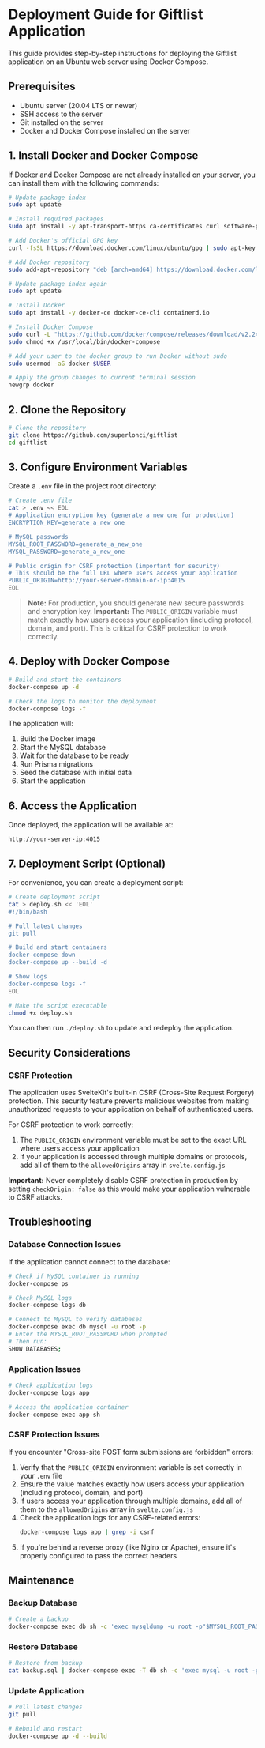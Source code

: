 # Deployment Guide for Giftlist Application

This guide provides step-by-step instructions for deploying the Giftlist application on an Ubuntu web server using
Docker Compose.

## Prerequisites

- Ubuntu server (20.04 LTS or newer)
- SSH access to the server
- Git installed on the server
- Docker and Docker Compose installed on the server

## 1. Install Docker and Docker Compose

If Docker and Docker Compose are not already installed on your server, you can install them with the following commands:

```bash
# Update package index
sudo apt update

# Install required packages
sudo apt install -y apt-transport-https ca-certificates curl software-properties-common

# Add Docker's official GPG key
curl -fsSL https://download.docker.com/linux/ubuntu/gpg | sudo apt-key add -

# Add Docker repository
sudo add-apt-repository "deb [arch=amd64] https://download.docker.com/linux/ubuntu $(lsb_release -cs) stable"

# Update package index again
sudo apt update

# Install Docker
sudo apt install -y docker-ce docker-ce-cli containerd.io

# Install Docker Compose
sudo curl -L "https://github.com/docker/compose/releases/download/v2.24.6/docker-compose-$(uname -s)-$(uname -m)" -o /usr/local/bin/docker-compose
sudo chmod +x /usr/local/bin/docker-compose

# Add your user to the docker group to run Docker without sudo
sudo usermod -aG docker $USER

# Apply the group changes to current terminal session
newgrp docker
```

## 2. Clone the Repository

```bash
# Clone the repository
git clone https://github.com/superlonci/giftlist
cd giftlist
```

## 3. Configure Environment Variables

Create a `.env` file in the project root directory:

```bash
# Create .env file
cat > .env << EOL
# Application encryption key (generate a new one for production)
ENCRYPTION_KEY=generate_a_new_one

# MySQL passwords
MYSQL_ROOT_PASSWORD=generate_a_new_one
MYSQL_PASSWORD=generate_a_new_one

# Public origin for CSRF protection (important for security)
# This should be the full URL where users access your application
PUBLIC_ORIGIN=http://your-server-domain-or-ip:4015
EOL
```

> **Note:** For production, you should generate new secure passwords and encryption key.
> **Important:** The `PUBLIC_ORIGIN` variable must match exactly how users access your application (including protocol,
> domain, and port). This is critical for CSRF protection to work correctly.

## 4. Deploy with Docker Compose

```bash
# Build and start the containers
docker-compose up -d

# Check the logs to monitor the deployment
docker-compose logs -f
```

The application will:

1. Build the Docker image
2. Start the MySQL database
3. Wait for the database to be ready
4. Run Prisma migrations
5. Seed the database with initial data
6. Start the application

## 6. Access the Application

Once deployed, the application will be available at:

```
http://your-server-ip:4015
```

## 7. Deployment Script (Optional)

For convenience, you can create a deployment script:

```bash
# Create deployment script
cat > deploy.sh << 'EOL'
#!/bin/bash

# Pull latest changes
git pull

# Build and start containers
docker-compose down
docker-compose up --build -d

# Show logs
docker-compose logs -f
EOL

# Make the script executable
chmod +x deploy.sh
```

You can then run `./deploy.sh` to update and redeploy the application.

## Security Considerations

### CSRF Protection

The application uses SvelteKit's built-in CSRF (Cross-Site Request Forgery) protection. This security feature prevents
malicious websites from making unauthorized requests to your application on behalf of authenticated users.

For CSRF protection to work correctly:

1. The `PUBLIC_ORIGIN` environment variable must be set to the exact URL where users access your application
2. If your application is accessed through multiple domains or protocols, add all of them to the `allowedOrigins` array
   in `svelte.config.js`

**Important:** Never completely disable CSRF protection in production by setting `checkOrigin: false` as this would make
your application vulnerable to CSRF attacks.

## Troubleshooting

### Database Connection Issues

If the application cannot connect to the database:

```bash
# Check if MySQL container is running
docker-compose ps

# Check MySQL logs
docker-compose logs db

# Connect to MySQL to verify databases
docker-compose exec db mysql -u root -p
# Enter the MYSQL_ROOT_PASSWORD when prompted
# Then run:
SHOW DATABASES;
```

### Application Issues

```bash
# Check application logs
docker-compose logs app

# Access the application container
docker-compose exec app sh
```

### CSRF Protection Issues

If you encounter "Cross-site POST form submissions are forbidden" errors:

1. Verify that the `PUBLIC_ORIGIN` environment variable is set correctly in your `.env` file
2. Ensure the value matches exactly how users access your application (including protocol, domain, and port)
3. If users access your application through multiple domains, add all of them to the `allowedOrigins` array in
   `svelte.config.js`
4. Check the application logs for any CSRF-related errors:
   ```bash
   docker-compose logs app | grep -i csrf
   ```
5. If you're behind a reverse proxy (like Nginx or Apache), ensure it's properly configured to pass the correct headers

## Maintenance

### Backup Database

```bash
# Create a backup
docker-compose exec db sh -c 'exec mysqldump -u root -p"$MYSQL_ROOT_PASSWORD" giftlist' > backup.sql
```

### Restore Database

```bash
# Restore from backup
cat backup.sql | docker-compose exec -T db sh -c 'exec mysql -u root -p"$MYSQL_ROOT_PASSWORD" giftlist'
```

### Update Application

```bash
# Pull latest changes
git pull

# Rebuild and restart
docker-compose up -d --build
```
